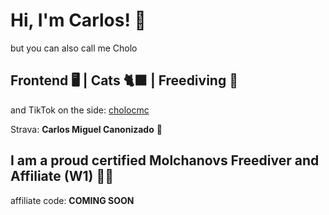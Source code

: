 # Hi, I'm Carlos! 👋

but you can also call me Cholo

## Frontend 🖥️ | Cats 🐈‍⬛ | Freediving 🔱

and TikTok on the side: [cholocmc](https://www.tiktok.com/@cholocmc)

Strava: **Carlos Miguel Canonizado** 💪

## I am a proud certified Molchanovs Freediver and Affiliate (W1) 🧜‍♂️

affiliate code: **COMING SOON**
